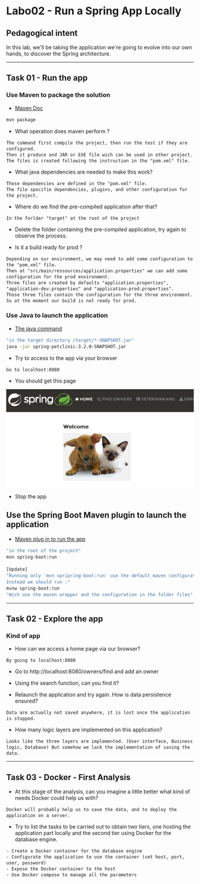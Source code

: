 # Labo02 - Run a Spring App Locally

## Pedagogical intent
In this lab, we'll be taking the application we're going to evolve into our own hands, to discover the Spring architecture.

---

## Task 01 - Run the app

### Use Maven to package the solution

* [Maven Doc](https://maven.apache.org/guides/getting-started/maven-in-five-minutes.html#build-the-project)

```bash
mvn package
```

* What operation does maven perform ?

```
The command first compile the project, then run the test if they are configured.
Then it produce and JAR or EXE file wich can be used in other project.
The files is created following the instruction in the "pom.xml" file.
```

* What java dependencies are needed to make this work?

```
Those dependencies are defined in the "pom.xml" file.
The file specifie dependencies, plugins, and other configuration for the project.
```

* Where do we find the pre-compiled application after that?

```
In the forlder "target" at the root of the project
```

* Delete the folder containing the pre-compiled application, try again to observe the process.

* Is it a build ready for prod ?

```
Depending on our environment, we may need to add some configuration to the "pom.xml" file.
Then at "src/main/ressources/application.properties" we can add some configuration for the prod environment.
Three files are created by defaults "application.properties", "application-dev.properties" and "application-prod.properties".
Those three files contain the configuration for the three environment.
So at the moment our build is not ready for prod.
```

### Use Java to launch the application

* [The java command](https://docs.oracle.com/en/java/javase/14/docs/specs/man/java.html)

```bash
"in the target directory /target/*-SNAPSHOT.jar"
java -jar spring-petclinic-3.2.0-SNAPSHOT.jar
```

* Try to access to the app via your browser

```
Go to localhost:8080
```

* You should get this page

![Home Page](img/webappSample.JPG)

* Stop the app

## Use the Spring Boot Maven plugin to launch the application

* [Maven plug in to run the app](https://docs.spring.io/spring-boot/docs/current/maven-plugin/reference/htmlsingle/#run)

```bash
"in the root of the project"
mvn spring-boot:run

[Update]
"Running only 'mvn spripring-boot:run' use the default maven configuration
Instead we should run :"
mvnw spring-boot:run
"Wich use the maven wrapper and the configuration in the folder files"
```

---

## Task 02 - Explore the app

### Kind of app

* How can we access a home page via our browser?

```
By going to localhost:8080
```

* Go to http://localhost:8080/owners/find and add an owner

* Using the search function, can you find it?

* Relaunch the application and try again. How is data persistence ensured?

```
Data are actually not saved anywhere, it is lost once the application is stopped.
```

* How many logic layers are implemented on this application?

```
Looks like the three layers are implemented. (User interface, Business logic, Database) But somehow we lack the implementation of saving the data. 
```

---
## Task 03 - Docker - First Analysis

* At this stage of the analysis, can you imagine a little better what kind of needs Docker could help us with?

```
Docker will probably help us to save the data, and to deploy the application on a server.
```

* Try to list the tasks to be carried out to obtain two tiers, one hosting the application part locally and the second tier using Docker for the database engine.

```
- Create a Docker container for the database engine
- Configurate the application to use the container (set host, port, user, password)
- Expose the Docker container to the host
- Use Docker compose to manage all the parameters
```

